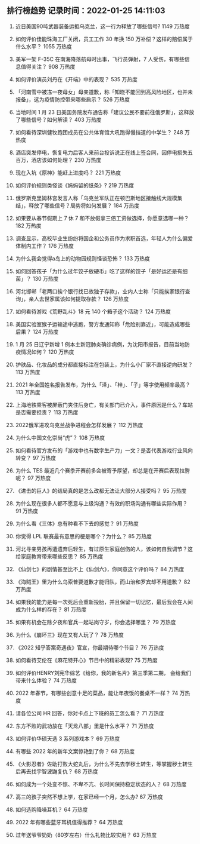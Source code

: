 
## 排行榜趋势 记录时间：2022-01-25 14:11:03
  
  1. 近日美国90吨武器装备运抵乌克兰，这一行为释放了哪些信号? 1149 万热度
    
  2. 如何评价佳能珠海工厂关闭，员工工作 30 年换 150 万补偿？这样的赔偿属于什么水平？ 1055 万热度
    
  3. 美军一架 F-35C 在南海降落航母时出事，飞行员弹射，7 人受伤，有哪些信息值得关注？ 908 万热度
    
  4. 如何评价演员刘丹在《开端》中的表现？ 535 万热度
    
  5. 「河南雪中被冻一夜母女」母亲道歉，称「知晓不能回到高风险地区，也并未报备」，这为疫情防控带来哪些启示？ 526 万热度
    
  6. 当地时间 1 月 23 日美国务院发布通告称「建议公民不要前往俄罗斯」，这释放了哪些信号？如何解读？ 403 万热度
    
  7. 如何看待深圳健牧跑团成员在公共体育馆大吼跑得慢挡道的中学生？ 248 万热度
    
  8. 酒店突发停电，恢复电力后客人来前台投诉说正在线上签合同，因停电损失五百万，酒店该如何处理？ 230 万热度
    
  9. 现在入坑《原神》能赶上进度吗？ 221 万热度
    
  10. 如何评价规则类怪谈《妈妈留的纸条》? 219 万热度
    
  11. 俄罗斯克里姆林宫发言人称「乌克兰军队正在顿巴斯地区接触线大规模集结」，释放了哪些信号？局势将如何发展？ 184 万热度
    
  12. 如果要从春节假期上 7 休 7 和不放假拿三倍工资做选择，你愿意选哪一种？ 182 万热度
    
  13. 调查显示，高校毕业生纷纷将国企和公务员作为求职首选，年轻人为什么偏爱体制内工作？ 176 万热度
    
  14. 为什么我会觉得a岛上的动物园规则怪谈恐怖？ 133 万热度
    
  15. 如何回答孩子「为什么过年饺子放硬币」吃了这样的饺子「是好运还是有细菌」？ 130 万热度
    
  16. 河北邯郸「老两口挨个银行找已故独子存款」，业内人士称「只能挨家银行查询」，亲人去世家属该如何提取存款？ 126 万热度
    
  17. 如何看待游戏《荒野乱斗》18 元 140 个箱子这个活动？ 124 万热度
    
  18. 美国实验室猴子运输途中逃跑，警方发通知称「危险别靠近」，可能造成哪些后果？ 124 万热度
    
  19. 1 月 25 日辽宁新增 1 例本土新冠肺炎确诊病例，为沈阳市报告，目前当地防疫情况如何？ 120 万热度
    
  20. 护肤品、化妆品的成分都直接标注在包装上，为什么小厂家不直接逆向研发？ 113 万热度
    
  21. 2021 年全国姓名报告发布，为什么「泽」、「梓」、「子」等字使用频率最高？ 113 万热度
    
  22. 上海地铁乘客被屏蔽门夹住后身亡，有关部门已介入，事件原因是什么？车站是否需要担责？ 113 万热度
    
  23. 2022俄军进攻乌克兰战争进程会怎样发展？ 112 万热度
    
  24. 为什么中国文化崇尚“虎”？ 108 万热度
    
  25. 如何看待官方发布的「游戏中也有数字生产力」一文？是否代表游戏行业风向转变？ 97 万热度
    
  26. 为什么 TES 最近几个赛季开赛前多会被寄予厚望，却总是在开赛后表现拉胯呢？ 97 万热度
    
  27. 《进击的巨人》的结局真的是怎么改都无法让大部分人接受吗？ 95 万热度
    
  28. 为什么现在很多人都不愿意与上级沟通？有效的职场沟通有哪些实际作用？ 91 万热度
    
  29. 为什么看《三体》总有种看不下去的感觉？ 91 万热度
    
  30. 你觉得 LPL 联赛最有意思的梗是哪个？为什么？ 85 万热度
    
  31. 河北寻亲男孩再遭遗弃后轻生，有过原生家庭创伤的人，该如何自我调节？这给家庭教育带来哪些反思？ 85 万热度
    
  32. 《仙剑七》的剧情甚至比不上《仙剑六》，你同意这个评价吗？ 84 万热度
    
  33. 《海贼王》里为什么乌索普要道歉才能归队，而山治和罗宾却不用道歉？ 82 万热度
    
  34. 如果我的能力是每一次死后会重新投胎，并且保留一切记忆，最后我会在人间成为什么样的存在？ 81 万热度
    
  35. 如果有机会在除夕夜和官兵一起站岗守岁，你会选择哪里？ 79 万热度
    
  36. 为什么《崩坏三》现在又有人玩了？ 78 万热度
    
  37. 《2022 知乎答案奇遇夜》官宣，你最期待哪个节目？ 76 万热度
    
  38. 如何看待艾伦在《麻花特开心》节目中的精彩表现? 75 万热度
    
  39. 如何评价HENRY刘宪华综艺《给你，我的新名片》第三季第二期， 会给我们带来什么体验？ 74 万热度
    
  40. 2022 年春节，有哪些创意十足的菜品，能让年夜饭的餐桌不一样？ 74 万热度
    
  41. 请各位公司 HR 回答，你对卡点上下班的员工怎么看？ 71 万热度
    
  42. 东方不败的武功放在「天龙八部」里是什么水平？ 71 万热度
    
  43. 如何评价华硕天选 3 系列游戏本？ 69 万热度
    
  44. 有哪些 2022 年的新年文案惊艳到了你？ 68 万热度
    
  45. 《火影忍者》佐助打败大蛇丸后，为什么不先去学秽土转生，等掌握秽土转生后再去找宇智波鼬复仇？ 68 万热度
    
  46. 如何成为一个处变不惊、不卑不亢、长时间保持稳定状态的人？ 68 万热度
    
  47. 高三的孩子突然不想上学，在家已经一个月，怎么办? 67 万热度
    
  48. 如何选购降噪耳机？ 64 万热度
    
  49. 2022 年有哪些蓝牙耳机值得推荐？ 64 万热度
    
  50. 过年送爷爷奶奶（80岁左右）什么礼物比较实用？ 63 万热度
    